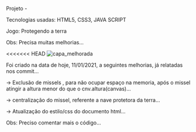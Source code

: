 
Projeto -

Tecnologias usadas: HTML5, CSS3, JAVA SCRIPT

Jogo: Protegendo a terra

Obs: Precisa muitas melhorias...

<<<<<<< HEAD
![capa_melhorada](https://user-images.githubusercontent.com/76443540/104251637-ede01500-544e-11eb-946b-3bdc9afcfbfc.png)


Foi criado na data de hoje, 11/01/2021, a seguintes melhorias, já relatadas nos commit...

 -> Exclusão de missels , para não ocupar espaço na memoria, após o missel atingir a altura menor do que o cnv.altura(canvas)...

 -> centralização do missel, referente a nave protetora da terra...

 -> Atualização do estilo/css do documento html...

 Obs: Preciso comentar mais o código...
